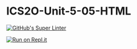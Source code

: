 # ICS2O-Unit-5-05-HTML

[![GitHub's Super Linter](https://github.com/Brayden-Blank/ICS2O-Unit-5-05-HTML/actions/workflows/main.yml/badge.svg)](https://github.com/Brayden-Blank/ICS2O-Unit-5-05-HTML/actions/workflows/main.yml)

[![Run on Repl.it](https://repl.it/badge/github/<Brayden-Blank>/<ICS2O-Unit-5-05-HTML>)](https://repl.it/github/<Brayden-Blank>/<ICS2O-Unit-5-05-HTML>)
